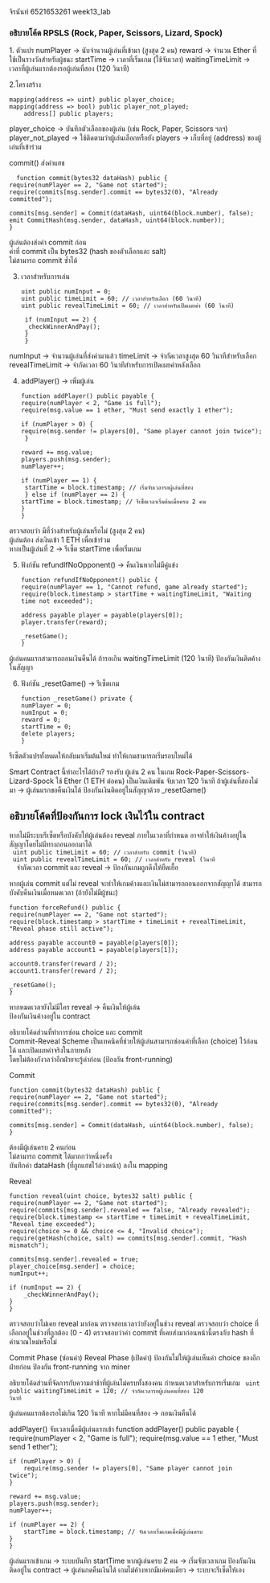 จิรนันท์ 6521653261 week13_lab           
<h3>อธิบายโค้ด RPSLS (Rock, Paper, Scissors, Lizard, Spock) </h3>  
1. ตัวแปร
 numPlayer → นับจำนวนผู้เล่นที่เข้ามา (สูงสุด 2 คน)
 reward → จำนวน Ether ที่ใช้เป็นรางวัลสำหรับผู้ชนะ
 startTime → เวลาที่เริ่มเกม (ใช้จับเวลา)
 waitingTimeLimit → เวลาที่ผู้เล่นแรกต้องรอผู้เล่นที่สอง (120 วินาที)
 
2.โครงสร้าง
 
    mapping(address => uint) public player_choice;
    mapping(address => bool) public player_not_played;
		address[] public players;
 
 player_choice → บันทึกตัวเลือกของผู้เล่น (เช่น Rock, Paper, Scissors ฯลฯ)
 player_not_played → ใช้ติดตามว่าผู้เล่นเลือกหรือยัง
 players → เก็บที่อยู่ (address) ของผู้เล่นที่เข้าร่วม  

  commit()  ส่งค่าแฮช  
	
	  function commit(bytes32 dataHash) public {
    require(numPlayer == 2, "Game not started");
    require(commits[msg.sender].commit == bytes32(0), "Already committed");

    commits[msg.sender] = Commit(dataHash, uint64(block.number), false);
    emit CommitHash(msg.sender, dataHash, uint64(block.number));
    }
ผู้เล่นต้องส่งค่า commit ก่อน     
ค่าที่ commit เป็น bytes32 (hash ของตัวเลือกและ salt)     
ไม่สามารถ commit ซ้ำได้   

3. เวลาสำหรับการเล่น
   
       uint public numInput = 0;
       uint public timeLimit = 60; // เวลาสำหรับเลือก (60 วินาที)
       uint public revealTimeLimit = 60; // เวลาสำหรับเปิดเผยค่า (60 วินาที)

        if (numInput == 2) {
        _checkWinnerAndPay();
        }
        }
   
 numInput → จำนวนผู้เล่นที่ส่งค่ามาแล้ว
 timeLimit → จำกัดเวลาสูงสุด 60 วินาทีสำหรับเลือก
 revealTimeLimit → จำกัดเวลา 60 วินาทีสำหรับการเปิดเผยค่าหลังเลือก

4.  addPlayer() → เพิ่มผู้เล่น
   
        function addPlayer() public payable {
        require(numPlayer < 2, "Game is full");
        require(msg.value == 1 ether, "Must send exactly 1 ether");

        if (numPlayer > 0) {
        require(msg.sender != players[0], "Same player cannot join twice");
         }

        reward += msg.value;
        players.push(msg.sender);
        numPlayer++;

        if (numPlayer == 1) {
         startTime = block.timestamp; // เริ่มจับเวลารอผู้เล่นที่สอง
         } else if (numPlayer == 2) {
        startTime = block.timestamp; // รีเซ็ตเวลาเริ่มต้นเมื่อครบ 2 คน
        }
        }
  
ตรวจสอบว่า มีที่ว่างสำหรับผู้เล่นหรือไม่ (สูงสุด 2 คน)  
ผู้เล่นต้อง ส่งเงินเข้า 1 ETH เพื่อเข้าร่วม  
หากเป็นผู้เล่นที่ 2 → รีเซ็ต startTime เพื่อเริ่มเกม   


 5. ฟังก์ชัน refundIfNoOpponent() → คืนเงินหากไม่มีคู่แข่ง
    
        function refundIfNoOpponent() public {
        require(numPlayer == 1, "Cannot refund, game already started");
        require(block.timestamp > startTime + waitingTimeLimit, "Waiting time not exceeded");

        address payable player = payable(players[0]);
        player.transfer(reward);

        _resetGame();
        }
 ผู้เล่นคนแรกสามารถถอนเงินคืนได้ ถ้ารอเกิน waitingTimeLimit (120 วินาที)
 ป้องกันเงินติดค้างในสัญญา


6. ฟังก์ชัน _resetGame() → รีเซ็ตเกม
   
       function _resetGame() private {
       numPlayer = 0;
       numInput = 0;
       reward = 0;
       startTime = 0;
       delete players;
       }
 รีเซ็ตตัวแปรทั้งหมดให้กลับมาเริ่มต้นใหม่
 ทำให้เกมสามารถเริ่มรอบใหม่ได้

 Smart Contract นี้ทำอะไรได้บ้าง?
รองรับ ผู้เล่น 2 คน ในเกม Rock-Paper-Scissors-Lizard-Spock
ใช้ Ether (1 ETH ต่อคน) เป็นเงินเดิมพัน
จับเวลา 120 วินาที ถ้าผู้เล่นที่สองไม่มา → ผู้เล่นแรกขอคืนเงินได้
ป้องกันเงินติดอยู่ในสัญญาด้วย _resetGame()

<h2> อธิบายโค้ดที่ป้องกันการ lock เงินไว้ใน contract  </h2> 
 หากไม่มีระบบรีเซ็ตหรือบังคับให้ผู้เล่นต้อง reveal ภายในเวลาที่กำหนด อาจทำให้เงินค้างอยู่ในสัญญาโดยไม่มีทางถอนออกมาได้
  <code> 
 uint public timeLimit = 60; // เวลาสำหรับ commit (วินาที)  
 uint public revealTimeLimit = 60; // เวลาสำหรับ reveal (วินาที  
  </code>  
จำกัดเวลา commit และ reveal → ป้องกันเกมถูกดึงให้ยืดเยื้อ 

หากผู้เล่น commit แต่ไม่ reveal จะทำให้เกมค้างและเงินไม่สามารถถอนออกจากสัญญาได้ 
 สามารถบังคับคืนเงินเมื่อหมดเวลา (ถ้ายังไม่มีผู้ชนะ)
 
   	function forceRefund() public {
    require(numPlayer == 2, "Game not started");
    require(block.timestamp > startTime + timeLimit + revealTimeLimit, "Reveal phase still active");

    address payable account0 = payable(players[0]);
    address payable account1 = payable(players[1]);

    account0.transfer(reward / 2);
    account1.transfer(reward / 2);

    _resetGame();
    }   

หากหมดเวลายังไม่มีใคร reveal → คืนเงินให้ผู้เล่น  
ป้องกันเงินค้างอยู่ใน contract  

อธิบายโค้ดส่วนที่ทำการซ่อน choice และ commit  
Commit-Reveal Scheme เป็นเทคนิคที่ช่วยให้ผู้เล่นสามารถซ่อนค่าที่เลือก (choice) ไว้ก่อนได้ และเปิดเผยค่าจริงในภายหลัง  
โดยไม่ต้องกังวลว่าอีกฝ่ายจะรู้ค่าก่อน (ป้องกัน front-running) 

Commit  

    function commit(bytes32 dataHash) public {
    require(numPlayer == 2, "Game not started");
    require(commits[msg.sender].commit == bytes32(0), "Already committed");

    commits[msg.sender] = Commit(dataHash, uint64(block.number), false);
    }
ต้องมีผู้เล่นครบ 2 คนก่อน  
ไม่สามารถ commit ได้มากกว่าหนึ่งครั้ง  
บันทึกค่า dataHash (ที่ถูกแฮชไว้ล่วงหน้า) ลงใน mapping 

Reveal 

    function reveal(uint choice, bytes32 salt) public {
    require(numPlayer == 2, "Game not started");
    require(commits[msg.sender].revealed == false, "Already revealed");
    require(block.timestamp <= startTime + timeLimit + revealTimeLimit, "Reveal time exceeded");
    require(choice >= 0 && choice <= 4, "Invalid choice");
    require(getHash(choice, salt) == commits[msg.sender].commit, "Hash mismatch");

    commits[msg.sender].revealed = true;
    player_choice[msg.sender] = choice;
    numInput++;

    if (numInput == 2) {
        _checkWinnerAndPay();
    }
    }
ตรวจสอบว่าไม่เคย reveal มาก่อน
ตรวจสอบเวลาว่ายังอยู่ในช่วง reveal
ตรวจสอบว่า choice ที่เลือกอยู่ในช่วงที่ถูกต้อง (0 - 4)
ตรวจสอบว่าค่า commit ที่เคยส่งมาก่อนหน้านี้ตรงกับ hash ที่คำนวณใหม่หรือไม่

Commit Phase (ซ่อนค่า) 
Reveal Phase (เปิดค่า) 
ป้องกันไม่ให้ผู้เล่นเห็นค่า choice ของอีกฝ่ายก่อน 
ป้องกัน front-running จาก miner 

อธิบายโค้ดส่วนที่จัดการกับความล่าช้าที่ผู้เล่นไม่ครบทั้งสองคน
กำหนดเวลาสำหรับการเริ่มเกม 
  <code>   uint public waitingTimeLimit = 120; // จำกัดเวลารอผู้เล่นคนที่สอง 120 วินาที  </code> 

ผู้เล่นคนแรกต้องรอไม่เกิน 120 วินาที หากไม่มีคนที่สอง → ถอนเงินคืนได้ 

addPlayer() จับเวลาเมื่อมีผู้เล่นแรกเข้า
 function addPlayer() public payable {
    require(numPlayer < 2, "Game is full");
    require(msg.value == 1 ether, "Must send 1 ether");

    if (numPlayer > 0) {
        require(msg.sender != players[0], "Same player cannot join twice");
    }

    reward += msg.value;
    players.push(msg.sender);
    numPlayer++;

    if (numPlayer == 2) {
        startTime = block.timestamp; // จับเวลาเริ่มเกมเมื่อมีผู้เล่นครบ
    }
    } 

ผู้เล่นแรกเข้าเกม → ระบบบันทึก startTime 
หากผู้เล่นครบ 2 คน → เริ่มจับเวลาเกม
  ป้องกันเงินติดอยู่ใน contract → ผู้เล่นกดคืนเงินได้
  เกมไม่ค้างหากมีแค่คนเดียว → ระบบจะรีเซ็ตให้เอง



